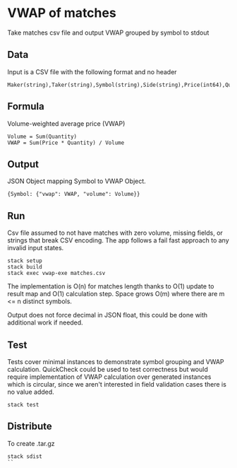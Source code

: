 # VWAP of matches

Take matches csv file and output VWAP grouped by symbol to stdout

## Data

Input is a CSV file with the following format and no header

```
Maker(string),Taker(string),Symbol(string),Side(string),Price(int64),Quantity(uint32)
```

## Formula

Volume-weighted average price (VWAP)

```
Volume = Sum(Quantity)
VWAP = Sum(Price * Quantity) / Volume
```

## Output

JSON Object mapping Symbol to VWAP Object.

```
{Symbol: {"vwap": VWAP, "volume": Volume}}
```

## Run

Csv file assumed to not have matches with zero volume, missing fields, or strings that break CSV encoding. The app follows a fail fast approach to any invalid input states.

```
stack setup
stack build
stack exec vwap-exe matches.csv

```

The implementation is O(n) for matches length thanks to O(1) update to result map and O(1) calculation step. Space grows O(m) where there are m <= n distinct symbols.

Output does not force decimal in JSON float, this could be done with additional work if needed.

## Test

Tests cover minimal instances to demonstrate symbol grouping and VWAP calculation. QuickCheck could be used to test correctness but would require implementation of VWAP calculation over generated instances which is circular, since we aren't interested in field validation cases there is no value added.

```
stack test
```

## Distribute

To create .tar.gz

```
stack sdist
``
